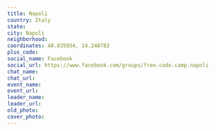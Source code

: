 ```yaml
---
title: Napoli
country: Italy
state: 
city: Napoli
neighborhood: 
coordinates: 40.835934, 14.248783
plus_code:
social_name: Facebook
social_url: https://www.facebook.com/groups/free.code.camp.napoli
chat_name:
chat_url:
event_name:
event_url:
leader_name:
leader_url:
old_photo: 
cover_photo:
---
```

